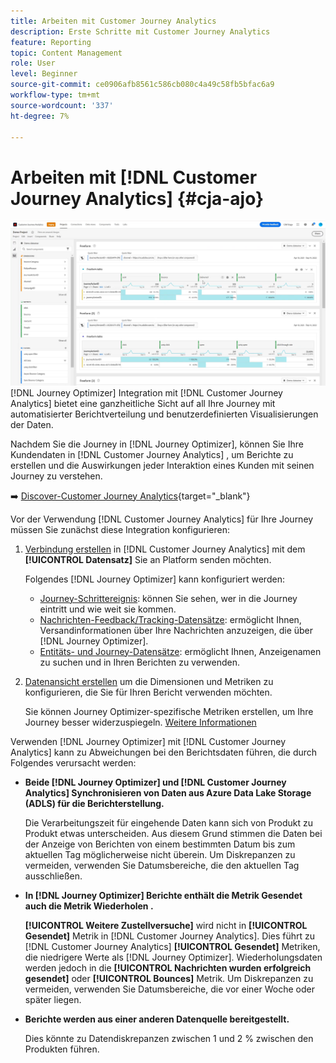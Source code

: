 ```yaml
---
title: Arbeiten mit Customer Journey Analytics
description: Erste Schritte mit Customer Journey Analytics
feature: Reporting
topic: Content Management
role: User
level: Beginner
source-git-commit: ce0906afb8561c586cb080c4a49c58fb5bfac6a9
workflow-type: tm+mt
source-wordcount: '337'
ht-degree: 7%

---
```


# Arbeiten mit [!DNL Customer Journey Analytics] {#cja-ajo}

![](assets/cja.png)
[!DNL Journey Optimizer] Integration mit [!DNL Customer Journey Analytics] bietet eine ganzheitliche Sicht auf all Ihre Journey mit automatisierter Berichtverteilung und benutzerdefinierten Visualisierungen der Daten.

Nachdem Sie die Journey in [!DNL Journey Optimizer], können Sie Ihre Kundendaten in [!DNL Customer Journey Analytics] , um Berichte zu erstellen und die Auswirkungen jeder Interaktion eines Kunden mit seinen Journey zu verstehen.

➡️ [Discover-Customer Journey Analytics](https://docs.adobe.com/content/help/de-DE/experience-cloud/user-guides/home.translate.html){target=&quot;_blank&quot;}

Vor der Verwendung [!DNL Customer Journey Analytics] für Ihre Journey müssen Sie zunächst diese Integration konfigurieren:

1. [Verbindung erstellen](https://experienceleague.adobe.com/docs/analytics-platform/using/cja-connections/create-connection.html?lang=de) in [!DNL Customer Journey Analytics] mit dem **[!UICONTROL Datensatz]** Sie an Platform senden möchten.

   Folgendes [!DNL Journey Optimizer] kann konfiguriert werden:
   * [Journey-Schrittereignis](../start/datasets-query-examples.md#journey-step-event): können Sie sehen, wer in die Journey eintritt und wie weit sie kommen.
   * [Nachrichten-Feedback/Tracking-Datensätze](../start/datasets-query-examples.md#message-feedback-event-dataset): ermöglicht Ihnen, Versandinformationen über Ihre Nachrichten anzuzeigen, die über [!DNL Journey Optimizer].
   * [Entitäts- und Journey-Datensätze](../start/datasets-query-examples.md#entity-dataset): ermöglicht Ihnen, Anzeigenamen zu suchen und in Ihren Berichten zu verwenden.

1. [Datenansicht erstellen](https://experienceleague.adobe.com/docs/analytics-platform/using/cja-dataviews/create-dataview.html?lang=de) um die Dimensionen und Metriken zu konfigurieren, die Sie für Ihren Bericht verwenden möchten.

   Sie können Journey Optimizer-spezifische Metriken erstellen, um Ihre Journey besser widerzuspiegeln. [Weitere Informationen](https://experienceleague.adobe.com/docs/analytics-platform/using/integrations/ajo.html#configure-the-data-view-to-accommodate-journey-optimizer-dimensions-and-metrics)


Verwenden [!DNL Journey Optimizer] mit [!DNL Customer Journey Analytics] kann zu Abweichungen bei den Berichtsdaten führen, die durch Folgendes verursacht werden:

* **Beide [!DNL Journey Optimizer] und [!DNL Customer Journey Analytics] Synchronisieren von Daten aus Azure Data Lake Storage (ADLS) für die Berichterstellung.**

   Die Verarbeitungszeit für eingehende Daten kann sich von Produkt zu Produkt etwas unterscheiden. Aus diesem Grund stimmen die Daten bei der Anzeige von Berichten von einem bestimmten Datum bis zum aktuellen Tag möglicherweise nicht überein. Um Diskrepanzen zu vermeiden, verwenden Sie Datumsbereiche, die den aktuellen Tag ausschließen.

* **In [!DNL Journey Optimizer] Berichte enthält die Metrik Gesendet auch die Metrik Wiederholen .**

   **[!UICONTROL Weitere Zustellversuche]** wird nicht in **[!UICONTROL Gesendet]** Metrik in [!DNL Customer Journey Analytics]. Dies führt zu [!DNL Customer Journey Analytics] **[!UICONTROL Gesendet]** Metriken, die niedrigere Werte als [!DNL Journey Optimizer]. Wiederholungsdaten werden jedoch in die **[!UICONTROL Nachrichten wurden erfolgreich gesendet]** oder **[!UICONTROL Bounces]** Metrik.
Um Diskrepanzen zu vermeiden, verwenden Sie Datumsbereiche, die vor einer Woche oder später liegen.

* **Berichte werden aus einer anderen Datenquelle bereitgestellt.**

   Dies könnte zu Datendiskrepanzen zwischen 1 und 2 % zwischen den Produkten führen.
